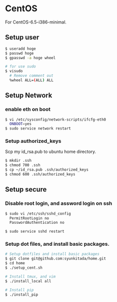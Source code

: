 # CentOS

For CentOS-6.5-i386-minimal.

## Setup user
``` bash
$ useradd hoge
$ passwd hoge
$ gpasswd -a hoge wheel

# for use sudo 
$ visudo
  # Remove comment out
  %wheel ALL=(ALL) ALL
```

## Setup Network
### enable eth on boot
``` bash
$ vi /etc/sysconfig/network-scripts/ifcfg-eth0
  ONBOOT=yes
$ sudo service network restart
```

### Setup authorized_keys
Scp my id_rsa.pub to ubuntu home directory.
``` bash
$ mkdir .ssh
$ chmod 700 .ssh
$ cp ~/id_rsa.pub .ssh/authorized_keys
$ chmod 600 .ssh/authorized_keys
```

## Setup secure
### Disable root login, and assword login on ssh
``` bash
$ sudo vi /etc/ssh/sshd_config
  PermitRootLogin no
  PasswordAuthentication no

$ sudo service sshd restart
```

### Setup dot files, and install basic packages.
``` bash
# Setup dotfiles and install basic packages
$ git clone git@github.com:syunkitada/home.git
$ cd home
$ ./setup_cent.sh

# Install tmux, and vim
$ ./install_local all

# Install pip
$ ./install_pip
```
